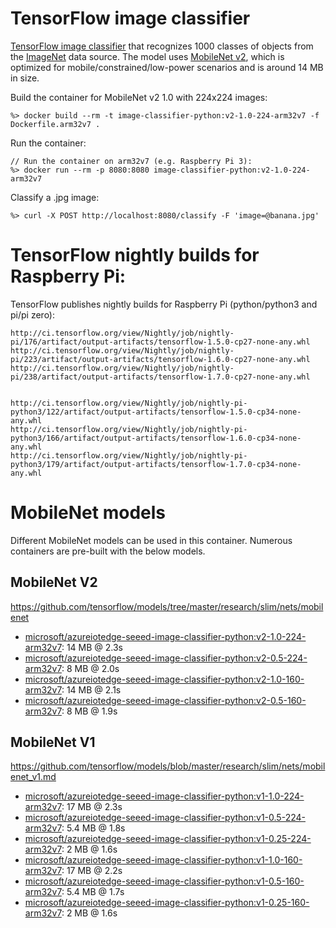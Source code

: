 # TensorFlow image classifier
[TensorFlow image classifier](https://www.tensorflow.org/tutorials/image_recognition) that recognizes 1000 classes of objects from the [ImageNet](http://image-net.org/) data source.  The model uses [MobileNet v2](https://github.com/tensorflow/models/tree/master/research/slim/nets/mobilenet), which is optimized for mobile/constrained/low-power scenarios and is around 14 MB in size.

Build the container for MobileNet v2 1.0 with 224x224 images:

```
%> docker build --rm -t image-classifier-python:v2-1.0-224-arm32v7 -f Dockerfile.arm32v7 .
```

Run the container:

```
// Run the container on arm32v7 (e.g. Raspberry Pi 3):
%> docker run --rm -p 8080:8080 image-classifier-python:v2-1.0-224-arm32v7
```

Classify a .jpg image:

```
%> curl -X POST http://localhost:8080/classify -F 'image=@banana.jpg'
```

# TensorFlow nightly builds for Raspberry Pi:
TensorFlow publishes nightly builds for Raspberry Pi (python/python3 and pi/pi zero):

```
http://ci.tensorflow.org/view/Nightly/job/nightly-pi/176/artifact/output-artifacts/tensorflow-1.5.0-cp27-none-any.whl
http://ci.tensorflow.org/view/Nightly/job/nightly-pi/223/artifact/output-artifacts/tensorflow-1.6.0-cp27-none-any.whl
http://ci.tensorflow.org/view/Nightly/job/nightly-pi/238/artifact/output-artifacts/tensorflow-1.7.0-cp27-none-any.whl


http://ci.tensorflow.org/view/Nightly/job/nightly-pi-python3/122/artifact/output-artifacts/tensorflow-1.5.0-cp34-none-any.whl
http://ci.tensorflow.org/view/Nightly/job/nightly-pi-python3/166/artifact/output-artifacts/tensorflow-1.6.0-cp34-none-any.whl
http://ci.tensorflow.org/view/Nightly/job/nightly-pi-python3/179/artifact/output-artifacts/tensorflow-1.7.0-cp34-none-any.whl
```

# MobileNet models
Different MobileNet models can be used in this container.  Numerous containers are pre-built with the below models.

## MobileNet V2
https://github.com/tensorflow/models/tree/master/research/slim/nets/mobilenet

- [microsoft/azureiotedge-seeed-image-classifier-python:v2-1.0-224-arm32v7](https://storage.googleapis.com/mobilenet_v2/checkpoints/mobilenet_v2_1.0_224.tgz): 14 MB @ 2.3s
- [microsoft/azureiotedge-seeed-image-classifier-python:v2-0.5-224-arm32v7](https://storage.googleapis.com/mobilenet_v2/checkpoints/mobilenet_v2_0.5_224.tgz): 8 MB @ 2.0s
- [microsoft/azureiotedge-seeed-image-classifier-python:v2-1.0-160-arm32v7](https://storage.googleapis.com/mobilenet_v2/checkpoints/mobilenet_v2_1.0_160.tgz): 14 MB @ 2.1s
- [microsoft/azureiotedge-seeed-image-classifier-python:v2-0.5-160-arm32v7](https://storage.googleapis.com/mobilenet_v2/checkpoints/mobilenet_v2_0.5_160.tgz): 8 MB @ 1.9s

## MobileNet V1
https://github.com/tensorflow/models/blob/master/research/slim/nets/mobilenet_v1.md

- [microsoft/azureiotedge-seeed-image-classifier-python:v1-1.0-224-arm32v7](http://download.tensorflow.org/models/mobilenet_v1_2018_02_22/mobilenet_v1_1.0_224.tgz): 17 MB @ 2.3s
- [microsoft/azureiotedge-seeed-image-classifier-python:v1-0.5-224-arm32v7](http://download.tensorflow.org/models/mobilenet_v1_2018_02_22/mobilenet_v1_0.5_224.tgz): 5.4 MB @ 1.8s
- [microsoft/azureiotedge-seeed-image-classifier-python:v1-0.25-224-arm32v7](http://download.tensorflow.org/models/mobilenet_v1_2018_02_22/mobilenet_v1_0.25_224.tgz): 2 MB @ 1.6s
- [microsoft/azureiotedge-seeed-image-classifier-python:v1-1.0-160-arm32v7](http://download.tensorflow.org/models/mobilenet_v1_2018_02_22/mobilenet_v1_1.0_160.tgz): 17 MB @ 2.2s
- [microsoft/azureiotedge-seeed-image-classifier-python:v1-0.5-160-arm32v7](http://download.tensorflow.org/models/mobilenet_v1_2018_02_22/mobilenet_v1_0.5_160.tgz): 5.4 MB @ 1.7s
- [microsoft/azureiotedge-seeed-image-classifier-python:v1-0.25-160-arm32v7](http://download.tensorflow.org/models/mobilenet_v1_2018_02_22/mobilenet_v1_0.25_160.tgz): 2 MB @ 1.6s
